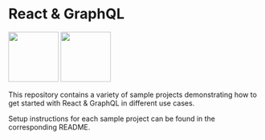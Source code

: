 # React & GraphQL

<img src="https://upload.wikimedia.org/wikipedia/commons/thumb/1/17/GraphQL_Logo.svg/1024px-GraphQL_Logo.svg.png" height="100">
<img src="http://imgur.com/vK9WNIc.png" height="100">

This repository contains a variety of sample projects demonstrating how to get started with React & GraphQL in different use cases.

Setup instructions for each sample project can be found in the corresponding README.
